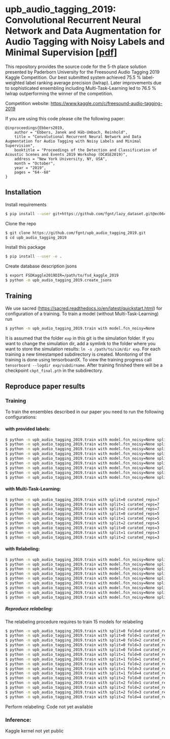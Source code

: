 # upb_audio_tagging_2019: Convolutional Recurrent Neural Network and Data Augmentation for Audio Tagging with Noisy Labels and Minimal Supervision [\[pdf\]](http://dcase.community/documents/workshop2019/proceedings/DCASE2019Workshop_Ebbers_54.pdf)

This repository provides the source code for the 5-th place solution presented by Paderborn University for the Freesound Audio Tagging 2019 Kaggle Competition.
Our best submitted system achieved 75.5 % label-weighted label ranking average precision (lwlrap).
Later improvements due to sophisticated ensembling including Multi-Task-Learning led to 76.5 % lwlrap outperforming the winner of the competition.

Competition website: https://www.kaggle.com/c/freesound-audio-tagging-2019

If you are using this code please cite the following paper:

```
@inproceedings{Ebbers2019,
    author = "Ebbers, Janek and Häb-Umbach, Reinhold",
    title = "Convolutional Recurrent Neural Network and Data Augmentation for Audio Tagging with Noisy Labels and Minimal Supervision",
    booktitle = "Proceedings of the Detection and Classification of Acoustic Scenes and Events 2019 Workshop (DCASE2019)",
    address = "New York University, NY, USA",
    month = "October",
    year = "2019",
    pages = "64--68"
}

```

## Installation
Install requirements
```bash
$ pip install --user git+https://github.com/fgnt/lazy_dataset.git@ec06c1e8ff4ccb09420d2d641db8f6d9b1099a4f
```

Clone the repo
```bash
$ git clone https://github.com/fgnt/upb_audio_tagging_2019.git
$ cd upb_audio_tagging_2019
```

Install this package
```bash
$ pip install --user -e .
```

Create database description jsons
```bash
$ export FSDKaggle2019DIR=/path/to/fsd_kaggle_2019
$ python -m upb_audio_tagging_2019.create_jsons
```

## Training
We use sacred (https://sacred.readthedocs.io/en/latest/quickstart.html) for
configuration of a training. To train a model (without Multi-Task-Learning) run
```bash
$ python -m upb_audio_tagging_2019.train with model.fcn_noisy=None
```

It is assumed that the folder `exp` in this git is the simulation folder.
If you want to change the simulation dir, add a symlink to the folder where you
want to store the simulation results: `ln -s /path/to/sim/dir exp`.
For each training a new timestamped subdirectory is created.
Monitoring of the training is done using tensorboardX.
To view the training progress call `tensorboard --logdir exp/subdirname`.
After training finished there will be a checkpoint `ckpt_final.pth` in the
subdirectory.


## Reproduce paper results
### Training
To train the ensembles described in our paper you need to run the following
configurations:
#### with provided labels:
```bash
$ python -m upb_audio_tagging_2019.train with model.fcn_noisy=None split=0 curated_reps=7
$ python -m upb_audio_tagging_2019.train with model.fcn_noisy=None split=1 curated_reps=7
$ python -m upb_audio_tagging_2019.train with model.fcn_noisy=None split=2 curated_reps=7
$ python -m upb_audio_tagging_2019.train with model.fcn_noisy=None split=0 curated_reps=5
$ python -m upb_audio_tagging_2019.train with model.fcn_noisy=None split=1 curated_reps=5
$ python -m upb_audio_tagging_2019.train with model.fcn_noisy=None split=2 curated_reps=5
$ python -m upb_audio_tagging_2019.train with model.fcn_noisy=None split=0 curated_reps=3
$ python -m upb_audio_tagging_2019.train with model.fcn_noisy=None split=1 curated_reps=3
$ python -m upb_audio_tagging_2019.train with model.fcn_noisy=None split=2 curated_reps=3
```
#### with Multi-Task-Learning:
```bash
$ python -m upb_audio_tagging_2019.train with split=0 curated_reps=7
$ python -m upb_audio_tagging_2019.train with split=1 curated_reps=7
$ python -m upb_audio_tagging_2019.train with split=2 curated_reps=7
$ python -m upb_audio_tagging_2019.train with split=0 curated_reps=5
$ python -m upb_audio_tagging_2019.train with split=1 curated_reps=5
$ python -m upb_audio_tagging_2019.train with split=2 curated_reps=5
$ python -m upb_audio_tagging_2019.train with split=0 curated_reps=3
$ python -m upb_audio_tagging_2019.train with split=1 curated_reps=3
$ python -m upb_audio_tagging_2019.train with split=2 curated_reps=3
```

#### with Relabeling:
```bash
$ python -m upb_audio_tagging_2019.train with model.fcn_noisy=None split=0 relabeled=True curated_reps=6
$ python -m upb_audio_tagging_2019.train with model.fcn_noisy=None split=1 relabeled=True curated_reps=6
$ python -m upb_audio_tagging_2019.train with model.fcn_noisy=None split=2 relabeled=True curated_reps=6
$ python -m upb_audio_tagging_2019.train with model.fcn_noisy=None split=0 relabeled=True curated_reps=4
$ python -m upb_audio_tagging_2019.train with model.fcn_noisy=None split=1 relabeled=True curated_reps=4
$ python -m upb_audio_tagging_2019.train with model.fcn_noisy=None split=2 relabeled=True curated_reps=4
$ python -m upb_audio_tagging_2019.train with model.fcn_noisy=None split=0 relabeled=True curated_reps=2
$ python -m upb_audio_tagging_2019.train with model.fcn_noisy=None split=1 relabeled=True curated_reps=2
$ python -m upb_audio_tagging_2019.train with model.fcn_noisy=None split=2 relabeled=True curated_reps=2
```
##### Reproduce relabeling:
The relabeling procedure requires to train 15 models for relabeling
```bash
$ python -m upb_audio_tagging_2019.train with split=0 fold=0 curated_reps=9
$ python -m upb_audio_tagging_2019.train with split=0 fold=1 curated_reps=9
$ python -m upb_audio_tagging_2019.train with split=0 fold=2 curated_reps=9
$ python -m upb_audio_tagging_2019.train with split=0 fold=3 curated_reps=9
$ python -m upb_audio_tagging_2019.train with split=0 fold=4 curated_reps=9
$ python -m upb_audio_tagging_2019.train with split=1 fold=0 curated_reps=9
$ python -m upb_audio_tagging_2019.train with split=1 fold=1 curated_reps=9
$ python -m upb_audio_tagging_2019.train with split=1 fold=2 curated_reps=9
$ python -m upb_audio_tagging_2019.train with split=1 fold=3 curated_reps=9
$ python -m upb_audio_tagging_2019.train with split=1 fold=4 curated_reps=9
$ python -m upb_audio_tagging_2019.train with split=2 fold=0 curated_reps=9
$ python -m upb_audio_tagging_2019.train with split=2 fold=1 curated_reps=9
$ python -m upb_audio_tagging_2019.train with split=2 fold=2 curated_reps=9
$ python -m upb_audio_tagging_2019.train with split=2 fold=3 curated_reps=9
$ python -m upb_audio_tagging_2019.train with split=2 fold=4 curated_reps=9
```
Perform relabeling: Code not yet available


### Inference:
Kaggle kernel not yet public
